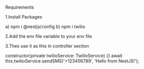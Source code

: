 Requirements

1.Install Packages

a) npm i @nestjs/config
b) npm i twilio


2.Add the env file variable to your env file

3.Thes use it as this in controller section

constructor(private twilioService: TwilioService) {}
await this.twilioService.sendSMS('+123456789', 'Hello from NestJS!');

